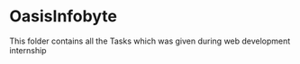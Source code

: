 # OasisInfobyte
 This folder contains all the Tasks which was given during web development internship
